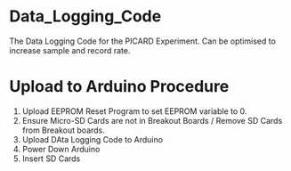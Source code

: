 # Data_Logging_Code

The Data Logging Code for the PICARD Experiment.
Can be optimised to increase sample and record rate.

# Upload to Arduino Procedure

1. Upload EEPROM Reset Program to set EEPROM variable to 0.
2. Ensure Micro-SD Cards are not in Breakout Boards / Remove SD Cards from Breakout boards.
3. Upload DAta Logging Code to Arduino
4. Power Down Arduino
5. Insert SD Cards
